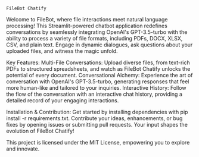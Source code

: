                                                                     FileBot Chatify
Welcome to FileBot, where file interactions meet natural language processing! This Streamlit-powered chatbot application redefines conversations by seamlessly integrating OpenAI's GPT-3.5-turbo with the ability to process a variety of file formats, including PDFs, DOCX, XLSX, CSV, and plain text. Engage in dynamic dialogues, ask questions about your uploaded files, and witness the magic unfold.

Key Features:
Multi-File Conversations: Upload diverse files, from text-rich PDFs to structured spreadsheets, and watch as FileBot Chatify unlocks the potential of every document.
Conversational Alchemy: Experience the art of conversation with OpenAI's GPT-3.5-turbo, generating responses that feel more human-like and tailored to your inquiries.
Interactive History: Follow the flow of the conversation with an interactive chat history, providing a detailed record of your engaging interactions.

Installation & Contribution:
Get started by installing dependencies with pip install -r requirements.txt.
Contribute your ideas, enhancements, or bug fixes by opening issues or submitting pull requests. Your input shapes the evolution of FileBot Chatify!

This project is licensed under the MIT License, empowering you to explore and innovate.
